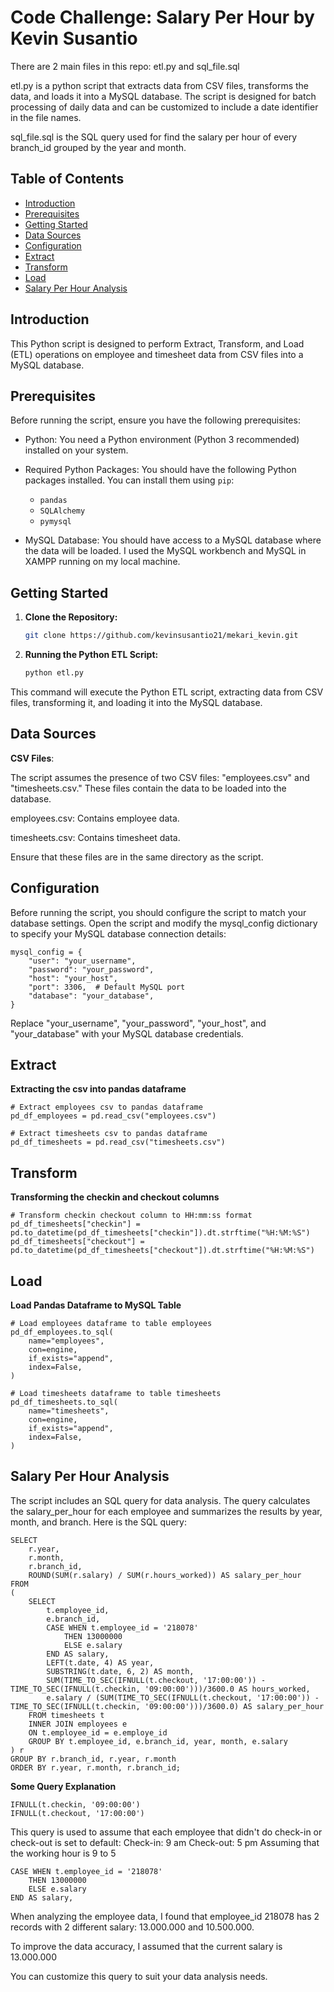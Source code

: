 # Code Challenge: Salary Per Hour by Kevin Susantio

There are 2 main files in this repo: etl.py and sql_file.sql

etl.py is a python script that extracts data from CSV files, transforms the data, and loads it into a MySQL database. The script is designed for batch processing of daily data and can be customized to include a date identifier in the file names.

sql_file.sql is the SQL query used for find the salary per hour of every branch_id grouped by the year and month.

## Table of Contents

- [Introduction](#introduction)
- [Prerequisites](#prerequisites)
- [Getting Started](#getting-started)
- [Data Sources](#data-sources)
- [Configuration](#configuration)
- [Extract](#extract)
- [Transform](#transform)
- [Load](#load)
- [Salary Per Hour Analysis](#salary-per-hour-analysis)

## Introduction

This Python script is designed to perform Extract, Transform, and Load (ETL) operations on employee and timesheet data from CSV files into a MySQL database.

## Prerequisites

Before running the script, ensure you have the following prerequisites:

- Python: You need a Python environment (Python 3 recommended) installed on your system.

- Required Python Packages: You should have the following Python packages installed. You can install them using `pip`:

  - `pandas`
  - `SQLAlchemy`
  - `pymysql`

- MySQL Database: You should have access to a MySQL database where the data will be loaded. I used the MySQL workbench and MySQL in XAMPP running on my local machine.

## Getting Started

1. **Clone the Repository:**

   ```bash
   git clone https://github.com/kevinsusantio21/mekari_kevin.git

2. **Running the Python ETL Script:**
   
   ```bash
   python etl.py
This command will execute the Python ETL script, extracting data from CSV files, transforming it, and loading it into the MySQL database.

## Data Sources
**CSV Files**:

The script assumes the presence of two CSV files: "employees.csv" and "timesheets.csv." These files contain the data to be loaded into the database.

employees.csv: Contains employee data.

timesheets.csv: Contains timesheet data.

Ensure that these files are in the same directory as the script.

## Configuration
Before running the script, you should configure the script to match your database settings. Open the script and modify the mysql_config dictionary to specify your MySQL database connection details:

```
mysql_config = {
    "user": "your_username",
    "password": "your_password",
    "host": "your_host",
    "port": 3306,  # Default MySQL port
    "database": "your_database",
}
```

Replace "your_username", "your_password", "your_host", and "your_database" with your MySQL database credentials.

## Extract
**Extracting the csv into pandas dataframe**
```
# Extract employees csv to pandas dataframe
pd_df_employees = pd.read_csv("employees.csv")

# Extract timesheets csv to pandas dataframe
pd_df_timesheets = pd.read_csv("timesheets.csv")
```

## Transform
**Transforming the checkin and checkout columns**
```
# Transform checkin checkout column to HH:mm:ss format
pd_df_timesheets["checkin"] = pd.to_datetime(pd_df_timesheets["checkin"]).dt.strftime("%H:%M:%S")
pd_df_timesheets["checkout"] = pd.to_datetime(pd_df_timesheets["checkout"]).dt.strftime("%H:%M:%S")
```

## Load
**Load Pandas Dataframe to MySQL Table**
```
# Load employees dataframe to table employees
pd_df_employees.to_sql(
    name="employees",
    con=engine,
    if_exists="append",
    index=False,
)

# Load timesheets dataframe to table timesheets
pd_df_timesheets.to_sql(
    name="timesheets",
    con=engine,
    if_exists="append",
    index=False,
)
```

## Salary Per Hour Analysis
The script includes an SQL query for data analysis. The query calculates the salary_per_hour for each employee and summarizes the results by year, month, and branch. Here is the SQL query:

```
SELECT
    r.year,
    r.month,
    r.branch_id,
    ROUND(SUM(r.salary) / SUM(r.hours_worked)) AS salary_per_hour
FROM
(
    SELECT 
        t.employee_id,
        e.branch_id,
        CASE WHEN t.employee_id = '218078'
            THEN 13000000
            ELSE e.salary
        END AS salary,
        LEFT(t.date, 4) AS year,
        SUBSTRING(t.date, 6, 2) AS month,
        SUM(TIME_TO_SEC(IFNULL(t.checkout, '17:00:00')) - TIME_TO_SEC(IFNULL(t.checkin, '09:00:00')))/3600.0 AS hours_worked,
        e.salary / (SUM(TIME_TO_SEC(IFNULL(t.checkout, '17:00:00')) - TIME_TO_SEC(IFNULL(t.checkin, '09:00:00')))/3600.0) AS salary_per_hour
    FROM timesheets t
    INNER JOIN employees e
    ON t.employee_id = e.employe_id
    GROUP BY t.employee_id, e.branch_id, year, month, e.salary
) r
GROUP BY r.branch_id, r.year, r.month
ORDER BY r.year, r.month, r.branch_id;
```
**Some Query Explanation**
```
IFNULL(t.checkin, '09:00:00')
IFNULL(t.checkout, '17:00:00')
```
This query is used to assume that each employee that didn't do check-in or check-out is set to default:
Check-in: 9 am
Check-out: 5 pm
Assuming that the working hour is 9 to 5
```
CASE WHEN t.employee_id = '218078'
    THEN 13000000
    ELSE e.salary
END AS salary, 
```
When analyzing the employee data, I found that employee_id 218078 has 2 records with 2 different salary: 13.000.000 and 10.500.000.

To improve the data accuracy, I assumed that the current salary is 13.000.000

You can customize this query to suit your data analysis needs.